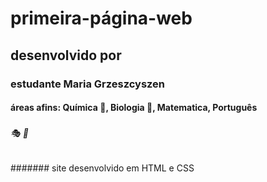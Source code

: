 # primeira-página-web
## desenvolvido por
### estudante Maria Grzeszcyszen
#### áreas afins: Química :pill:, Biologia :microscope:, Matematica, Português
#####
###### :performing_arts: :ribbon:
####### site desenvolvido em HTML e CSS
